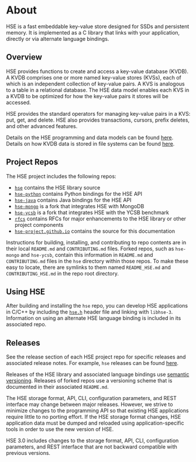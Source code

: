 # About

HSE is a fast embeddable key-value store designed for SSDs and persistent
memory.  It is implemented as a C library that links with your
application, directly or via alternate language bindings.


## Overview

HSE provides functions to create and access a key-value database (KVDB).
A KVDB comprises one or more named key-value stores (KVSs), each of which
is an independent collection of key-value pairs.  A KVS is analogous to
a table in a relational database.
The HSE data model enables each KVS in a KVDB to be optimized for how the
key-value pairs it stores will be accessed.

HSE provides the standard operators for managing key-value pairs in
a KVS: put, get, and delete.  HSE also provides transactions, cursors,
prefix deletes, and other advanced features.

Details on the HSE programming and data models can be found
[here](../dev/concepts.md).
Details on how KVDB data is stored in file systems can be found
[here](storage.md).


## Project Repos

The HSE project includes the following repos:

* [`hse`](https://github.com/hse-project/hse)
contains the HSE library source
* [`hse-python`](https://github.com/hse-project/hse-python)
contains Python bindings for the HSE API
* [`hse-java`](https://github.com/hse-project/hse-java)
contains Java bindings for the HSE API
* [`hse-mongo`](https://github.com/hse-project/hse-mongo)
is a fork that integrates HSE with MongoDB
* [`hse-ycsb`](https://github.com/hse-project/hse-ycsb)
is a fork that integrates HSE with the YCSB benchmark
* [`rfcs`](https://github.com/hse-project/rfcs)
contains RFCs for major enhancements to the HSE library or other project
components
* [`hse-project.github.io`](https://github.com/hse-project/hse-project.github.io)
contains the source for this documentation

Instructions for building, installing, and contributing to repo contents are
in their local `README.md` and `CONTRIBUTING.md` files.
Forked repos, such as `hse-mongo` and `hse-ycsb`, contain this information
in `README.md` and `CONTRIBUTING.md` files in the `hse` directory within
those repos.  To make these easy to locate, there are symlinks to them named
`README_HSE.md` and `CONTRIBUTING_HSE.md` in the repo root directory.


## Using HSE

After building and installing the `hse` repo, you can develop HSE
applications in C/C++ by including the
[`hse.h`](https://github.com/hse-project/hse/blob/master/include/hse/hse.h)
header file and linking with `libhse-3`.
Information on using an alternate HSE language binding is included
in its associated repo.


## Releases

See the release section of each HSE project repo for specific
releases and associated release notes.
For example, `hse` releases can be found
[here](https://github.com/hse-project/hse/releases).

Releases of the HSE library and associated language bindings use
[semantic versioning](https://semver.org).
Releases of forked repos use a versioning scheme that is documented
in their associated `README.md`.

The HSE storage format, API, CLI, configuration parameters, and REST interface may change between
major releases.  However, we strive to minimize changes to the programming API so that existing
HSE applications require little to no porting effort.
If the HSE storage format changes, HSE application data must be dumped and reloaded using
application-specific tools in order to use the new version of HSE.

HSE 3.0 includes changes to the storage format, API, CLI, configuration parameters, and REST
interface that are not backward compatible with previous versions.

